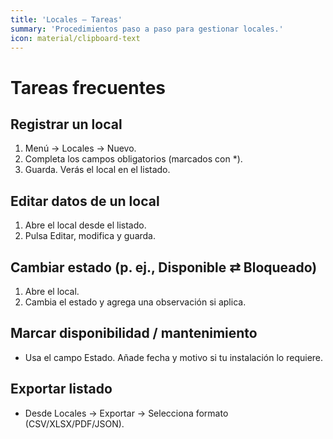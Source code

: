 ```yaml
---
title: 'Locales — Tareas'
summary: 'Procedimientos paso a paso para gestionar locales.'
icon: material/clipboard-text
---
```


# Tareas frecuentes

## Registrar un local
1. Menú → Locales → Nuevo.
2. Completa los campos obligatorios (marcados con *).
3. Guarda. Verás el local en el listado.

## Editar datos de un local
1. Abre el local desde el listado.
2. Pulsa Editar, modifica y guarda.

## Cambiar estado (p. ej., Disponible ⇄ Bloqueado)
1. Abre el local.
2. Cambia el estado y agrega una observación si aplica.

## Marcar disponibilidad / mantenimiento
- Usa el campo Estado. Añade fecha y motivo si tu instalación lo requiere.

## Exportar listado
- Desde Locales → Exportar → Selecciona formato (CSV/XLSX/PDF/JSON).
